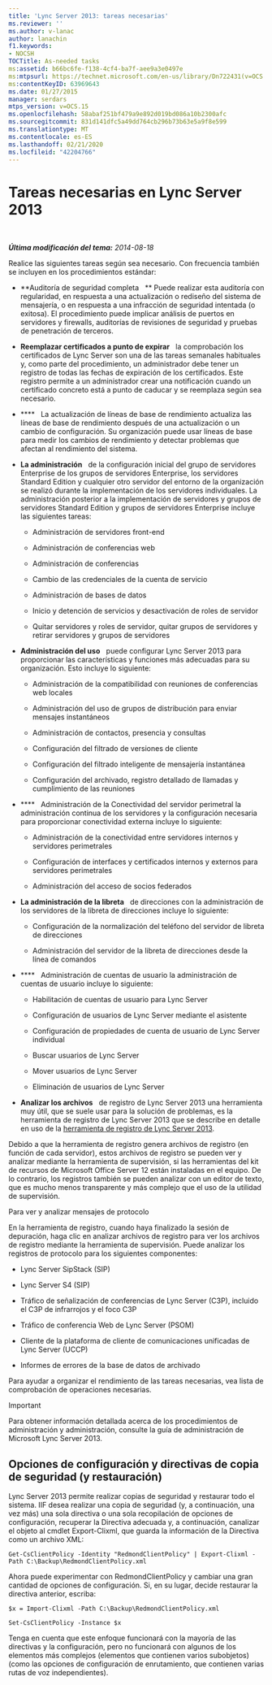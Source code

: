 ```yaml
---
title: 'Lync Server 2013: tareas necesarias'
ms.reviewer: ''
ms.author: v-lanac
author: lanachin
f1.keywords:
- NOCSH
TOCTitle: As-needed tasks
ms:assetid: b66bc6fe-f138-4cf4-ba7f-aee9a3e0497e
ms:mtpsurl: https://technet.microsoft.com/en-us/library/Dn722431(v=OCS.15)
ms:contentKeyID: 63969643
ms.date: 01/27/2015
manager: serdars
mtps_version: v=OCS.15
ms.openlocfilehash: 58abaf251bf479a9e892d019bd086a10b2300afc
ms.sourcegitcommit: 831d141dfc5a49dd764cb296b73b63e5a9f8e599
ms.translationtype: MT
ms.contentlocale: es-ES
ms.lasthandoff: 02/21/2020
ms.locfileid: "42204766"
---
```

<div data-xmlns="http://www.w3.org/1999/xhtml">

<div class="topic" data-xmlns="http://www.w3.org/1999/xhtml" data-msxsl="urn:schemas-microsoft-com:xslt" data-cs="https://msdn.microsoft.com/">

<div data-asp="https://msdn2.microsoft.com/asp">

# <a name="as-needed-tasks-in-lync-server-2013"></a>Tareas necesarias en Lync Server 2013

</div>

<div id="mainSection">

<div id="mainBody">

<span> </span>

_**Última modificación del tema:** 2014-08-18_

Realice las siguientes tareas según sea necesario. Con frecuencia también se incluyen en los procedimientos estándar:

  - **Auditoría de seguridad completa   ** Puede realizar esta auditoría con regularidad, en respuesta a una actualización o rediseño del sistema de mensajería, o en respuesta a una infracción de seguridad intentada (o exitosa). El procedimiento puede implicar análisis de puertos en servidores y firewalls, auditorías de revisiones de seguridad y pruebas de penetración de terceros.

  - **Reemplazar certificados a punto de expirar**   la comprobación los certificados de Lync Server son una de las tareas semanales habituales y, como parte del procedimiento, un administrador debe tener un registro de todas las fechas de expiración de los certificados. Este registro permite a un administrador crear una notificación cuando un certificado concreto está a punto de caducar y se reemplaza según sea necesario.

  - ****   La actualización de líneas de base de rendimiento actualiza las líneas de base de rendimiento después de una actualización o un cambio de configuración. Su organización puede usar líneas de base para medir los cambios de rendimiento y detectar problemas que afectan al rendimiento del sistema.

  - **La administración**   de la configuración inicial del grupo de servidores Enterprise de los grupos de servidores Enterprise, los servidores Standard Edition y cualquier otro servidor del entorno de la organización se realizó durante la implementación de los servidores individuales. La administración posterior a la implementación de servidores y grupos de servidores Standard Edition y grupos de servidores Enterprise incluye las siguientes tareas:
    
      - Administración de servidores front-end
    
      - Administración de conferencias web
    
      - Administración de conferencias
    
      - Cambio de las credenciales de la cuenta de servicio
    
      - Administración de bases de datos
    
      - Inicio y detención de servicios y desactivación de roles de servidor
    
      - Quitar servidores y roles de servidor, quitar grupos de servidores y retirar servidores y grupos de servidores

  - **Administración del uso**   puede configurar Lync Server 2013 para proporcionar las características y funciones más adecuadas para su organización. Esto incluye lo siguiente:
    
      - Administración de la compatibilidad con reuniones de conferencias web locales
    
      - Administración del uso de grupos de distribución para enviar mensajes instantáneos
    
      - Administración de contactos, presencia y consultas
    
      - Configuración del filtrado de versiones de cliente
    
      - Configuración del filtrado inteligente de mensajería instantánea
    
      - Configuración del archivado, registro detallado de llamadas y cumplimiento de las reuniones

  - ****   Administración de la Conectividad del servidor perimetral la administración continua de los servidores y la configuración necesaria para proporcionar conectividad externa incluye lo siguiente:
    
      - Administración de la conectividad entre servidores internos y servidores perimetrales
    
      - Configuración de interfaces y certificados internos y externos para servidores perimetrales
    
      - Administración del acceso de socios federados

  - **La administración de la libreta**   de direcciones con la administración de los servidores de la libreta de direcciones incluye lo siguiente:
    
      - Configuración de la normalización del teléfono del servidor de libreta de direcciones
    
      - Administración del servidor de la libreta de direcciones desde la línea de comandos

  - ****   Administración de cuentas de usuario la administración de cuentas de usuario incluye lo siguiente:
    
      - Habilitación de cuentas de usuario para Lync Server
    
      - Configuración de usuarios de Lync Server mediante el asistente
    
      - Configuración de propiedades de cuenta de usuario de Lync Server individual
    
      - Buscar usuarios de Lync Server
    
      - Mover usuarios de Lync Server
    
      - Eliminación de usuarios de Lync Server

  - **Analizar los archivos**   de registro de Lync Server 2013 una herramienta muy útil, que se suele usar para la solución de problemas, es la herramienta de registro de Lync Server 2013 que se describe en detalle en uso de la [herramienta de registro de Lync Server 2013](https://technet.microsoft.com/library/gg558599.aspx).

Debido a que la herramienta de registro genera archivos de registro (en función de cada servidor), estos archivos de registro se pueden ver y analizar mediante la herramienta de supervisión, si las herramientas del kit de recursos de Microsoft Office Server 12 están instaladas en el equipo. De lo contrario, los registros también se pueden analizar con un editor de texto, que es mucho menos transparente y más complejo que el uso de la utilidad de supervisión.

Para ver y analizar mensajes de protocolo

En la herramienta de registro, cuando haya finalizado la sesión de depuración, haga clic en analizar archivos de registro para ver los archivos de registro mediante la herramienta de supervisión. Puede analizar los registros de protocolo para los siguientes componentes:

  - Lync Server SipStack (SIP)

  - Lync Server S4 (SIP)

  - Tráfico de señalización de conferencias de Lync Server (C3P), incluido el C3P de infrarrojos y el foco C3P

  - Tráfico de conferencia Web de Lync Server (PSOM)

  - Cliente de la plataforma de cliente de comunicaciones unificadas de Lync Server (UCCP)

  - Informes de errores de la base de datos de archivado

Para ayudar a organizar el rendimiento de las tareas necesarias, vea lista de comprobación de operaciones necesarias.

<div>


> [!IMPORTANT]  
> Para obtener información detallada acerca de los procedimientos de administración y administración, consulte la guía de administración de Microsoft Lync Server 2013.



</div>

<div>

## <a name="backup-and-restore-policies-or-configuration-settings"></a>Opciones de configuración y directivas de copia de seguridad (y restauración)

Lync Server 2013 permite realizar copias de seguridad y restaurar todo el sistema. IIF desea realizar una copia de seguridad (y, a continuación, una vez más) una sola directiva o una sola recopilación de opciones de configuración, recuperar la Directiva adecuada y, a continuación, canalizar el objeto al cmdlet Export-Clixml, que guarda la información de la Directiva como un archivo XML:

`Get-CsClientPolicy -Identity "RedmondClientPolicy" | Export-Clixml -Path C:\Backup\RedmondClientPolicy.xml`

Ahora puede experimentar con RedmondClientPolicy y cambiar una gran cantidad de opciones de configuración. Si, en su lugar, decide restaurar la directiva anterior, escriba:

`$x = Import-Clixml -Path C:\Backup\RedmondClientPolicy.xml`

`Set-CsClientPolicy -Instance $x`

Tenga en cuenta que este enfoque funcionará con la mayoría de las directivas y la configuración, pero no funcionará con algunos de los elementos más complejos (elementos que contienen varios subobjetos) (como las opciones de configuración de enrutamiento, que contienen varias rutas de voz independientes).

</div>

</div>

<span> </span>

</div>

</div>

</div>


